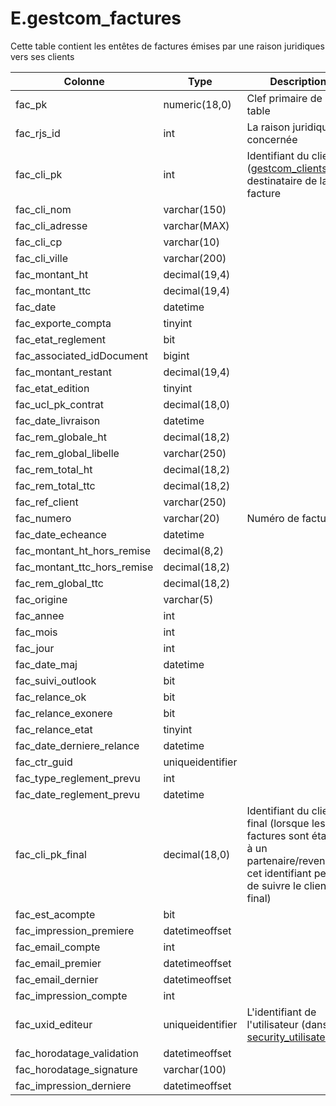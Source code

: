 # E.gestcom_factures

Cette table contient les entêtes de factures émises par une raison juridiques vers ses clients

Colonne|Type|Description
---|---|---
fac_pk|numeric(18,0)|Clef primaire de la table 
fac_rjs_id|int|La raison juridique concernée 
fac_cli_pk|int|Identifiant du client ([gestcom_clients](generated_gestcom_clients.md)) destinataire de la facture 
fac_cli_nom|varchar(150)|
fac_cli_adresse|varchar(MAX)|
fac_cli_cp|varchar(10)|
fac_cli_ville|varchar(200)|
fac_montant_ht|decimal(19,4)|
fac_montant_ttc|decimal(19,4)|
fac_date|datetime|
fac_exporte_compta|tinyint|
fac_etat_reglement|bit|
fac_associated_idDocument|bigint|
fac_montant_restant|decimal(19,4)|
fac_etat_edition|tinyint|
fac_ucl_pk_contrat|decimal(18,0)|
fac_date_livraison|datetime|
fac_rem_globale_ht|decimal(18,2)|
fac_rem_global_libelle|varchar(250)|
fac_rem_total_ht|decimal(18,2)|
fac_rem_total_ttc|decimal(18,2)|
fac_ref_client|varchar(250)|
fac_numero|varchar(20)|Numéro de facture 
fac_date_echeance|datetime|
fac_montant_ht_hors_remise|decimal(8,2)|
fac_montant_ttc_hors_remise|decimal(18,2)|
fac_rem_global_ttc|decimal(18,2)|
fac_origine|varchar(5)|
fac_annee|int|
fac_mois|int|
fac_jour|int|
fac_date_maj|datetime|
fac_suivi_outlook|bit|
fac_relance_ok|bit|
fac_relance_exonere|bit|
fac_relance_etat|tinyint|
fac_date_derniere_relance|datetime|
fac_ctr_guid|uniqueidentifier|
fac_type_reglement_prevu|int|
fac_date_reglement_prevu|datetime|
fac_cli_pk_final|decimal(18,0)|Identifiant du client final (lorsque les factures sont établies à un partenaire/revendeur, cet identifiant permet de suivre le client final) 
fac_est_acompte|bit|
fac_impression_premiere|datetimeoffset|
fac_email_compte|int|
fac_email_premier|datetimeoffset|
fac_email_dernier|datetimeoffset|
fac_impression_compte|int|
fac_uxid_editeur|uniqueidentifier|L'identifiant de l'utilisateur (dans [security_utilisateurs](generated_security_utilisateurs.md)) 
fac_horodatage_validation|datetimeoffset|
fac_horodatage_signature|varchar(100)|
fac_impression_derniere|datetimeoffset|
